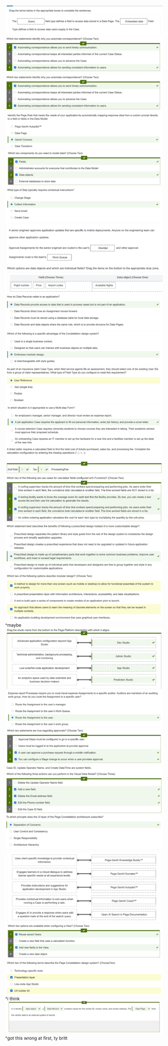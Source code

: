 ![](attachments/Pasted%20image%2020250529161123.png)![](attachments/Pasted%20image%2020250529161203.png)
![](attachments/Pasted%20image%2020250529161235.png)![](attachments/Pasted%20image%2020250529161304.png)
![](attachments/Pasted%20image%2020250529161332.png)
![](attachments/Pasted%20image%2020250529161351.png)
![](attachments/Pasted%20image%2020250529161414.png)
![](attachments/Pasted%20image%2020250529161534.png)
![](attachments/Pasted%20image%2020250529161605.png)
![](attachments/Pasted%20image%2020250529161623.png)
![](attachments/Pasted%20image%2020250529161703.png)
![](attachments/Pasted%20image%2020250529161729.png)
![](attachments/Pasted%20image%2020250529161751.png)
![](attachments/Pasted%20image%2020250529161946.png)
![](attachments/Pasted%20image%2020250529162008.png)
![](attachments/Pasted%20image%2020250529162102.png)
^maybe
![](attachments/Pasted%20image%2020250529162127.png)
![](attachments/Pasted%20image%2020250529162203.png)
![](attachments/Pasted%20image%2020250529162240.png)
![](attachments/Pasted%20image%2020250529162435.png)
![](attachments/Pasted%20image%2020250529162448.png)
![](attachments/Pasted%20image%2020250529162833.png)
![](attachments/Pasted%20image%2020250529162906.png)
![](attachments/Pasted%20image%2020250529162929.png)
^i think
![](attachments/Pasted%20image%2020250529164246.png)
^got this wrong at first, ty britt